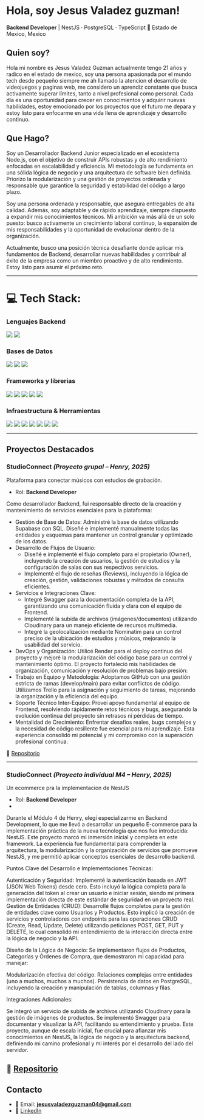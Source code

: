 # Hola, soy Jesus Valadez guzman!

**Backend Developer** | NestJS · PostgreSQL · TypeScript
📍 Estado de Mexico, Mexico

## Quien soy?

Hola mi nombre es Jesus Valadez Guzman actualmente tengo 21 años y radico en el estado de mexico, soy una persona apasionada por el mundo tech desde pequeño siempre me ah llamado la atencion el desarrollo de videojuegos y paginas web, me considero un aprendiz constante que busca activamente superar límites, tanto a nivel profesional como personal. Cada día es una oportunidad para crecer en conocimientos y adquirir nuevas habilidades, estoy emocionado por los proyectos que el futuro me depara y estoy listo para enfocarme en una vida llena de aprendizaje y desarrollo continuo.

## Que Hago?

Soy un Desarrollador Backend Junior especializado en el ecosistema Node.js, con el objetivo de construir APIs robustas y de alto rendimiento enfocadas en escalabilidad y eficiencia.
Mi metodología se fundamenta en una sólida lógica de negocio y una arquitectura de software bien definida. Priorizo la modularización y una gestión de proyectos ordenada y responsable que garantice la seguridad y estabilidad del código a largo plazo.

Soy una persona ordenada y responsable, que asegura entregables de alta calidad. Además, soy adaptable y de rápido aprendizaje, siempre dispuesto a expandir mis conocimientos técnicos. Mi ambición va más allá de un solo puesto: busco activamente un crecimiento laboral continuo, la expansión de mis responsabilidades y la oportunidad de evolucionar dentro de la organización.

Actualmente, busco una posición técnica desafiante donde aplicar mis fundamentos de Backend, desarrollar nuevas habilidades y contribuir al éxito de la empresa como un miembro proactivo y de alto rendimiento. Estoy listo para asumir el próximo reto.


---

# 💻 Tech Stack:

### Lenguajes Backend
<p>

<img src="https://img.shields.io/badge/javascript-%23323330.svg?style=for-the-badge&logo=javascript&logoColor=%23F7DF1E" />
<img src="https://img.shields.io/badge/typescript-%23007ACC.svg?style=for-the-badge&logo=typescript&logoColor=white" />

</p>

### Bases de Datos
<p>

<img src="https://img.shields.io/badge/MongoDB-%234ea94b.svg?style=for-the-badge&logo=mongodb&logoColor=white" />
<img src="https://img.shields.io/badge/mysql-%2300f.svg?style=for-the-badge&logo=mysql&logoColor=white" />
<img src="https://img.shields.io/badge/postgres-%23316192.svg?style=for-the-badge&logo=postgresql&logoColor=white" />


</p>

### Frameworks y librerias
<p>

<img src="https://img.shields.io/badge/nestjs-%23E0234E.svg?style=for-the-badge&logo=nestjs&logoColor=white" />
<img src="https://img.shields.io/badge/node.js-6DA55F?style=for-the-badge&logo=node.js&logoColor=white" />
<img src="https://img.shields.io/badge/express.js-%23404d59.svg?style=for-the-badge&logo=express&logoColor=%2361DAFB" />
<img src="https://img.shields.io/badge/JWT-black?style=for-the-badge&logo=JSON%20web%20tokens" />
<img src="https://img.shields.io/badge/NPM-%23000000.svg?style=for-the-badge&logo=npm&logoColor=white" />

</p>

### Infraestructura & Herramientas
<p>
  <img src="https://img.shields.io/badge/docker-%230db7ed.svg?style=for-the-badge&logo=docker&logoColor=white" />
  <img src="https://img.shields.io/badge/git-%23F05033.svg?style=for-the-badge&logo=git&logoColor=white" />
  <img src="https://img.shields.io/badge/Postman-FF6C37?style=for-the-badge&logo=postman&logoColor=white" />
  <img src="https://img.shields.io/badge/Swagger-85EA2D?style=for-the-badge&logo=swagger&logoColor=black" />
  <img src="https://img.shields.io/badge/Nodemailer-22B573?style=for-the-badge&logo=nodemailer&logoColor=white" />
  <img src="https://img.shields.io/badge/figma-%23F24E1E.svg?style=for-the-badge&logo=figma&logoColor=white" />
  <img src="https://img.shields.io/badge/Visual%20Studio%20Code-0078d7.svg?style=for-the-badge&logo=visual-studio-code&logoColor=white" />

</p>

---

## Proyectos Destacados

### StudioConnect *(Proyecto grupal – Henry, 2025)*
Plataforma para conectar músicos con estudios de grabación.  
- Rol: **Backend Developer**  

Como desarrollador Backend, fui responsable directo de la creación y mantenimiento de servicios esenciales para la plataforma:

- Gestión de Base de Datos: Administré la base de datos utilizando Supabase con SQL. Diseñé e implementé manualmente todas las entidades y esquemas para mantener un control granular y optimizado de los datos.
- Desarrollo de Flujos de Usuario:
	- Diseñé e implementé el flujo completo para el propietario (Owner), incluyendo la creación de usuarios, la gestión de estudios y la configuración de salas con sus respectivos servicios.
	- Implementé el flujo de reseñas (Reviews), incluyendo la lógica de creación, gestión, validaciones robustas y métodos de consulta eficientes.
- Servicios e Integraciones Clave:
	- Integré Swagger para la documentación completa de la API, garantizando una comunicación fluida y clara con el equipo de Frontend.
	- Implementé la subida de archivos (imágenes/documentos) utilizando Cloudinary para un manejo eficiente de recursos multimedia.
	- Integré la geolocalización mediante Nominatim para un control preciso de la ubicación de estudios y músicos, mejorando la usabilidad del servicio.
- DevOps y Organización: Utilicé Render para el deploy continuo del proyecto y mejoré la modularización del código base para un control y mantenimiento óptimo.
El proyecto fortaleció mis habilidades de organización, comunicación y resolución de problemas bajo presión:
- Trabajo en Equipo y Metodología: Adoptamos GitHub con una gestión estricta de ramas (develop/main) para evitar conflictos de código. Utilizamos Trello para la asignación y seguimiento de tareas, mejorando la organización y la eficiencia del equipo.
- Soporte Técnico Inter-Equipo: Proveí apoyo fundamental al equipo de Frontend, resolviendo rápidamente retos técnicos y bugs, asegurando la evolución continua del proyecto sin retrasos ni pérdidas de tiempo.
- Mentalidad de Crecimiento: Enfrentar desafíos reales, bugs complejos y la necesidad de código resiliente fue esencial para mi aprendizaje. Esta experiencia consolidó mi potencial y mi compromiso con la superación profesional continua.

🔗 [Repositorio](https://github.com/studioconnect2025/studioconnect_back)

---
### StudioConnect *(Proyecto individual M4 – Henry, 2025)*
Un ecommerce pra la implementacion de NestJS
- Rol: **Backend Developer**
- 
Durante el Módulo 4 de Henry, elegí especializarme en Backend Development, lo que me llevó a desarrollar un pequeño E-commerce para la implementación práctica de la nueva tecnología que nos fue introducida: NestJS. Este proyecto marcó mi inmersión inicial y completa en este framework.
La experiencia fue fundamental para comprender la arquitectura, la modularización y la organización de servicios que promueve NestJS, y me permitió aplicar conceptos esenciales de desarrollo backend.

Puntos Clave del Desarrollo e Implementaciones Técnicas:

Autenticación y Seguridad: Implementé la autenticación basada en JWT (JSON Web Tokens) desde cero. Esto incluyó la lógica completa para la generación del token al crear un usuario e iniciar sesión, siendo mi primera implementación directa de este estándar de seguridad en un proyecto real.
Gestión de Entidades (CRUD): Desarrollé flujos completos para la gestión de entidades clave como Usuarios y Productos. Esto implicó la creación de servicios y controladores con endpoints para las operaciones CRUD (Create, Read, Update, Delete) utilizando peticiones POST, GET, PUT y DELETE, lo cual consolidó mi entendimiento de la interacción directa entre la lógica de negocio y la API.

Diseño de la Lógica de Negocio: Se implementaron flujos de Productos, Categorías y Órdenes de Compra, que demostraron mi capacidad para manejar:

Modularización efectiva del código.
Relaciones complejas entre entidades (uno a muchos, muchos a muchos).
Persistencia de datos en PostgreSQL, incluyendo la creación y manipulación de tablas, columnas y filas.

Integraciones Adicionales:

Se integró un servicio de subida de archivos utilizando Cloudinary para la gestión de imágenes de productos.
Se implementó Swagger para documentar y visualizar la API, facilitando su entendimiento y prueba.
Este proyecto, aunque de escala inicial, fue crucial para afianzar mis conocimientos en NestJS, la lógica de negocio y la arquitectura backend, definiendo mi camino profesional y mi interés por el desarrollo del lado del servidor.

🔗 [Repositorio](https://github.com/JesusVG1/M4-project-Henry)
---
## Contacto

- 📧 Email: **jesusvaladezguzman04@gmail.com**  
- 💼 [LinkedIn](https://www.linkedin.com/in/jesus-valadez-guzman)  

